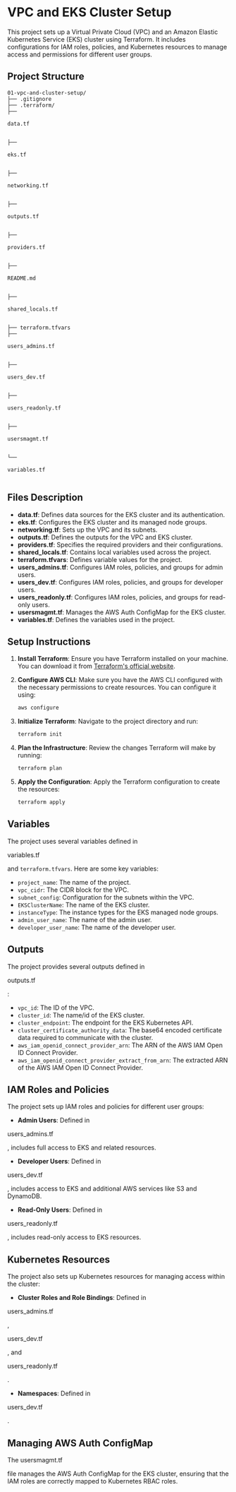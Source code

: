 # VPC and EKS Cluster Setup

This project sets up a Virtual Private Cloud (VPC) and an Amazon Elastic Kubernetes Service (EKS) cluster using Terraform. It includes configurations for IAM roles, policies, and Kubernetes resources to manage access and permissions for different user groups.

## Project Structure

```
01-vpc-and-cluster-setup/
├── .gitignore
├── .terraform/
├── 

data.tf


├── 

eks.tf


├── 

networking.tf


├── 

outputs.tf


├── 

providers.tf


├── 

README.md


├── 

shared_locals.tf


├── terraform.tfvars
├── 

users_admins.tf


├── 

users_dev.tf


├── 

users_readonly.tf


├── 

usersmagmt.tf


└── 

variables.tf


```

## Files Description

- **data.tf**: Defines data sources for the EKS cluster and its authentication.
- **eks.tf**: Configures the EKS cluster and its managed node groups.
- **networking.tf**: Sets up the VPC and its subnets.
- **outputs.tf**: Defines the outputs for the VPC and EKS cluster.
- **providers.tf**: Specifies the required providers and their configurations.
- **shared_locals.tf**: Contains local variables used across the project.
- **terraform.tfvars**: Defines variable values for the project.
- **users_admins.tf**: Configures IAM roles, policies, and groups for admin users.
- **users_dev.tf**: Configures IAM roles, policies, and groups for developer users.
- **users_readonly.tf**: Configures IAM roles, policies, and groups for read-only users.
- **usersmagmt.tf**: Manages the AWS Auth ConfigMap for the EKS cluster.
- **variables.tf**: Defines the variables used in the project.

## Setup Instructions

1. **Install Terraform**: Ensure you have Terraform installed on your machine. You can download it from [Terraform's official website](https://www.terraform.io/downloads.html).

2. **Configure AWS CLI**: Make sure you have the AWS CLI configured with the necessary permissions to create resources. You can configure it using:
   ```sh
   aws configure
   ```

3. **Initialize Terraform**: Navigate to the project directory and run:
   ```sh
   terraform init
   ```

4. **Plan the Infrastructure**: Review the changes Terraform will make by running:
   ```sh
   terraform plan
   ```

5. **Apply the Configuration**: Apply the Terraform configuration to create the resources:
   ```sh
   terraform apply
   ```

## Variables

The project uses several variables defined in 

variables.tf

 and `terraform.tfvars`. Here are some key variables:

- `project_name`: The name of the project.
- `vpc_cidr`: The CIDR block for the VPC.
- `subnet_config`: Configuration for the subnets within the VPC.
- `EKSClusterName`: The name of the EKS cluster.
- `instanceType`: The instance types for the EKS managed node groups.
- `admin_user_name`: The name of the admin user.
- `developer_user_name`: The name of the developer user.

## Outputs

The project provides several outputs defined in 

outputs.tf

:

- `vpc_id`: The ID of the VPC.
- `cluster_id`: The name/id of the EKS cluster.
- `cluster_endpoint`: The endpoint for the EKS Kubernetes API.
- `cluster_certificate_authority_data`: The base64 encoded certificate data required to communicate with the cluster.
- `aws_iam_openid_connect_provider_arn`: The ARN of the AWS IAM Open ID Connect Provider.
- `aws_iam_openid_connect_provider_extract_from_arn`: The extracted ARN of the AWS IAM Open ID Connect Provider.

## IAM Roles and Policies

The project sets up IAM roles and policies for different user groups:

- **Admin Users**: Defined in 

users_admins.tf

, includes full access to EKS and related resources.
- **Developer Users**: Defined in 

users_dev.tf

, includes access to EKS and additional AWS services like S3 and DynamoDB.
- **Read-Only Users**: Defined in 

users_readonly.tf

, includes read-only access to EKS resources.

## Kubernetes Resources

The project also sets up Kubernetes resources for managing access within the cluster:

- **Cluster Roles and Role Bindings**: Defined in 

users_admins.tf

, 

users_dev.tf

, and 

users_readonly.tf

.
- **Namespaces**: Defined in 

users_dev.tf

.

## Managing AWS Auth ConfigMap

The 
usersmagmt.tf

 file manages the AWS Auth ConfigMap for the EKS cluster, ensuring that the IAM roles are correctly mapped to Kubernetes RBAC roles.

